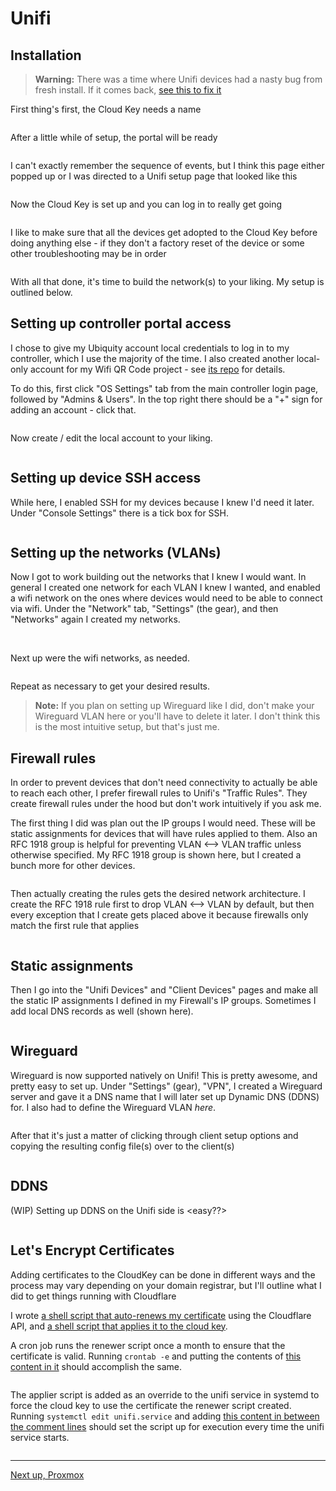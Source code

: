 # Unifi


## Installation


> **Warning:** There was a time where Unifi devices had a nasty bug from fresh install. If it comes back, [see this to fix it](https://community.ui.com/questions/USG-not-advertising-default-gateway/08ac3059-d4b0-4860-889c-d69c1bd3e7e4)


First thing's first, the Cloud Key needs a name


<img src="images/unifi_ui/00_name_cloud_key.png" alt="" />


After a little while of setup, the portal will be ready


<img src="images/unifi_ui/01_set_up_cloud_key.png" alt="" />


I can't exactly remember the sequence of events, but I think this page either popped up or I was directed to a Unifi setup page that looked like this


<img src="images/unifi_ui/02_manage_gateway.png" alt="" />


Now the Cloud Key is set up and you can log in to really get going


<img src="images/unifi_ui/03_log_in_to_cloud_key.png" alt="" />


I like to make sure that all the devices get adopted to the Cloud Key before doing anything else - if they don't a factory reset of the device or some other troubleshooting may be in order


<img src="images/unifi_ui/04_adopt_all_devices.png" alt="" />


With all that done, it's time to build the network(s) to your liking. My setup is outlined below.


## Setting up controller portal access


I chose to give my Ubiquity account local credentials to log in to my controller, which I use the majority of the time. I also created another local-only account for my Wifi QR Code project - see [its repo](https://github.com/kmanc/wifi_qr) for details. 


To do this, first click "OS Settings" tab from the main controller login page, followed by "Admins & Users". In the top right there should be a "+" sign for adding an account - click that.


<img src="images/unifi_ui/05_create_local_account.png" alt="" />


Now create / edit the local account to your liking.


<img src="images/unifi_ui/06_account_creation_continued.png" alt="" />


## Setting up device SSH access


While here, I enabled SSH for my devices because I knew I'd need it later. Under "Console Settings" there is a tick box for SSH.


<img src="images/unifi_ui/07_enable_ssh.png" alt="" />


## Setting up the networks (VLANs)


Now I got to work building out the networks that I knew I would want. In general I created one network for each VLAN I knew I wanted, and enabled a wifi network on the ones where devices would need to be able to connect via wifi. Under the "Network" tab, "Settings" (the gear), and then "Networks" again I created my networks.


<img src="images/unifi_ui/08_create_first_network.png" alt="" />


<img src="images/unifi_ui/09_network_creation_continued.png" alt="" />


Next up were the wifi networks, as needed.


<img src="images/unifi_ui/10_create_first_wifi.png" alt="" />


Repeat as necessary to get your desired results.


> **Note:** If you plan on setting up Wireguard like I did, don't make your Wireguard VLAN here or you'll have to delete it later. I don't think this is the most intuitive setup, but that's just me.


## Firewall rules


In order to prevent devices that don't need connectivity to actually be able to reach each other, I prefer firewall rules to Unifi's "Traffic Rules". They create firewall rules under the hood but don't work intuitively if you ask me.


The first thing I did was plan out the IP groups I would need. These will be static assignments for devices that will have rules applied to them. Also an RFC 1918 group is helpful for preventing VLAN <--> VLAN traffic unless otherwise specified. My RFC 1918 group is shown here, but I created a bunch more for other devices.


<img src="images/unifi_ui/11_rfc_1918_group.png" alt="" />


Then actually creating the rules gets the desired network architecture. I create the RFC 1918 rule first to drop VLAN <--> VLAN by default, but then every exception that I create gets placed above it because firewalls only match the first rule that applies


<img src="images/unifi_ui/12_firewall_rule.png" alt="" />


## Static assignments


Then I go into the "Unifi Devices" and "Client Devices" pages and make all the static IP assignments I defined in my Firewall's IP groups. Sometimes I add local DNS records as well (shown here).


<img src="images/unifi_ui/13_controller_hostname.png" alt="" />


## Wireguard


Wireguard is now supported natively on Unifi! This is pretty awesome, and pretty easy to set up. Under "Settings" (gear), "VPN", I created a Wireguard server and gave it a DNS name that I will later set up Dynamic DNS (DDNS) for. I also had to define the Wireguard VLAN _here_.


<img src="images/unifi_ui/14_wireguard_server_setup.png" alt="" />


After that it's just a matter of clicking through client setup options and copying the resulting config file(s) over to the client(s)


<img src="images/unifi_ui/15_wireguard_client_setup.png" alt="" />


## DDNS


(WIP) Setting up DDNS on the Unifi side is <easy??>


<img src="images/unifi_ui/16_WIP.png" alt="" />


## Let's Encrypt Certificates


Adding certificates to the CloudKey can be done in different ways and the process may vary depending on your domain registrar, but I'll outline what I did to get things running with Cloudflare

I wrote [a shell script that auto-renews my certificate](https://github.com/kmanc/unifi_network_setup/blob/main/scripts/cloudflare_lets_encrypt_renewer.sh) using the Cloudflare API, and [a shell script that applies it to the cloud key](https://github.com/kmanc/unifi_network_setup/blob/main/scripts/lets_encrypt_certificate_applier.sh). 

A cron job runs the renewer script once a month to ensure that the certificate is valid. Running `crontab -e` and putting the contents of [this content in it](https://github.com/kmanc/unifi_network_setup/blob/main/scripts/cloud_key_cronjob) should accomplish the same.

<img src="images/unifi_ssh/00_cronjob_cert_stuff.png" alt="" />

The applier script is added as an override to the unifi service in systemd to force the cloud key to use the certificate the renewer script created. Running `systemctl edit unifi.service` and adding [this content in between the comment lines](https://github.com/kmanc/unifi_network_setup/blob/main/scripts/certificate_apply_override) should set the script up for execution every time the unifi service starts.

<img src="images/unifi_ssh/01_systemd_override.png" alt="" />

---
[Next up, Proxmox](https://kmanc.github.io/unifi_network_setup/proxmox.html)
